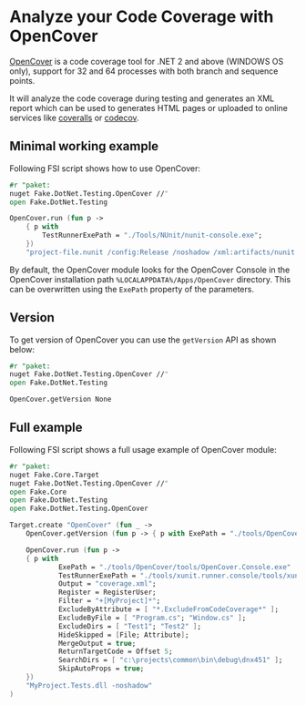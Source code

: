 # Analyze your Code Coverage with OpenCover

[OpenCover](https://github.com/OpenCover/opencover) is a code coverage tool for .NET 2 and above (WINDOWS OS only), 
support for 32 and 64 processes with both branch and sequence points.

It will analyze the code coverage during testing and generates an XML report which can be used to generates HTML pages or 
uploaded to online services like [coveralls](https://coveralls.io/) or [codecov](https://codecov.io/).

## Minimal working example

Following FSI script shows how to use OpenCover:

```fsharp
#r "paket:
nuget Fake.DotNet.Testing.OpenCover //"
open Fake.DotNet.Testing

OpenCover.run (fun p ->
    { p with
        TestRunnerExePath = "./Tools/NUnit/nunit-console.exe";
    })
    "project-file.nunit /config:Release /noshadow /xml:artifacts/nunit.xml /framework:net-4.0"
```

By default, the OpenCover module looks for the OpenCover Console in the OpenCover installation path 
`%LOCALAPPDATA%/Apps/OpenCover` directory. This can be overwritten using the `ExePath` property of the parameters.

## Version

To get version of OpenCover you can use the `getVersion` API as shown below:

```fsharp
#r "paket:
nuget Fake.DotNet.Testing.OpenCover //"
open Fake.DotNet.Testing

OpenCover.getVersion None
```

## Full example

Following FSI script shows a full usage example of OpenCover module: 

```fsharp
#r "paket:
nuget Fake.Core.Target
nuget Fake.DotNet.Testing.OpenCover //"
open Fake.Core
open Fake.DotNet.Testing
open Fake.DotNet.Testing.OpenCover

Target.create "OpenCover" (fun _ ->
    OpenCover.getVersion (fun p -> { p with ExePath = "./tools/OpenCover/tools/OpenCover.Console.exe" })

    OpenCover.run (fun p ->
    { p with
            ExePath = "./tools/OpenCover/tools/OpenCover.Console.exe"
            TestRunnerExePath = "./tools/xunit.runner.console/tools/xunit.console.exe";
            Output = "coverage.xml";
            Register = RegisterUser;
            Filter = "+[MyProject]*";
            ExcludeByAttribute = [ "*.ExcludeFromCodeCoverage*" ];
            ExcludeByFile = [ "Program.cs"; "Window.cs" ];
            ExcludeDirs = [ "Test1"; "Test2" ];
            HideSkipped = [File; Attribute];
            MergeOutput = true;
            ReturnTargetCode = Offset 5;
            SearchDirs = [ "c:\projects\common\bin\debug\dnx451" ];
            SkipAutoProps = true;
    })
    "MyProject.Tests.dll -noshadow"
)
```
